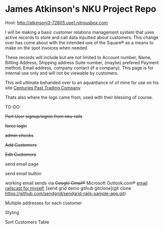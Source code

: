 # James Atkinson's NKU Project Repo
Host: http://atkinsonj3-72805.use1.nitrousbox.com

I will be making a basic customer relations management system that uses active records to store and call data inputted about customers. This change over has come about with the intended use of the Square® as a means to make on the spot invoices when needed. 

These records will include but are not limited to Account number, Name, Billling Address, Shipping address Suite number, (maybe) prefered Payment method, Email address, company contact (if a company).
This page is for internal use only and will not be viewable by customers.

This will ultimate behanded over to an aquantiance of of mine for use on his site [Centuries Past Trading Company](http://www.centuriespasttc.com "Centuries Past TC.") 

Thats also where the logo came from, used with their blessing of course.


TO-DO:

~~Port User signup/signin from nku-rails~~

~~force login~~

~~admin checks~~

~~Add Customers~~

~~Edit Customers~~

send email page

send email button

working email sends via ~~Google Gmail®~~ Microsoft Outlook.com®
[email railscast for myself](http://railscasts.com/episodes/206-action-mailer-in-rails-3), [send grid demo github gitclone](git clone https://github.com/sendgrid/sendgrid-rails-sample-app.git)

Multiple addresses for each customer

Styling

Sort Customers Table
